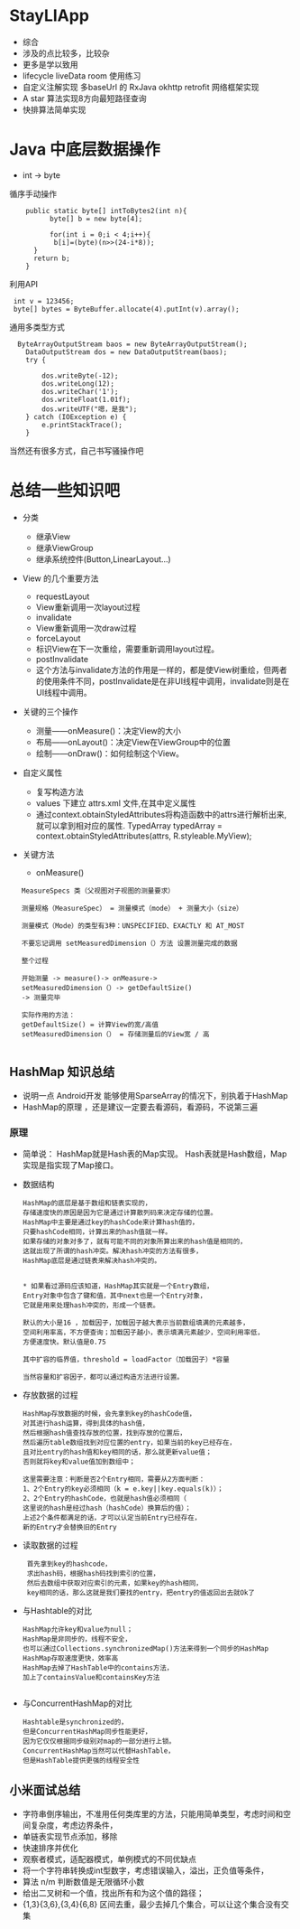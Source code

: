 # StayLIApp
* 综合
* 涉及的点比较多，比较杂
* 更多是学以致用
* lifecycle liveData room 使用练习
* 自定义注解实现 多baseUrl 的 RxJava okhttp retrofit 网络框架实现
* A star 算法实现8方向最短路径查询
* 快排算法简单实现

# Java 中底层数据操作

* int -> byte 

循序手动操作
   
 ```
     public static byte[] intToBytes2(int n){
           byte[] b = new byte[4];

           for(int i = 0;i < 4;i++){
            b[i]=(byte)(n>>(24-i*8));  
       } 
       return b;
     }
```
  利用API
  
 ```
  int v = 123456;
  byte[] bytes = ByteBuffer.allocate(4).putInt(v).array();
 ```
 
 通用多类型方式
  ```
    ByteArrayOutputStream baos = new ByteArrayOutputStream();  
      DataOutputStream dos = new DataOutputStream(baos);  
      try {  
       
          dos.writeByte(-12);  
          dos.writeLong(12);  
          dos.writeChar('1');  
          dos.writeFloat(1.01f);  
          dos.writeUTF("嗯，是我");  
      } catch (IOException e) {  
          e.printStackTrace();  
      }  
   ```
   
   当然还有很多方式，自己书写骚操作吧
   
   
   
# 总结一些知识吧

* 分类
     * 继承View
     * 继承ViewGroup
     * 继承系统控件(Button,LinearLayout…)

* View 的几个重要方法
     * requestLayout
     * View重新调用一次layout过程
     * invalidate
     * View重新调用一次draw过程
     * forceLayout
     * 标识View在下一次重绘，需要重新调用layout过程。
     * postInvalidate
     * 这个方法与invalidate方法的作用是一样的，都是使View树重绘，但两者的使用条件不同，postInvalidate是在非UI线程中调用，invalidate则是在UI线程中调用。
* 关键的三个操作
     * 测量——onMeasure()：决定View的大小
     * 布局——onLayout()：决定View在ViewGroup中的位置
     * 绘制——onDraw()：如何绘制这个View。
* 自定义属性
     * 复写构造方法
     * values 下建立 attrs.xml 文件,在其中定义属性    
     * 通过context.obtainStyledAttributes将构造函数中的attrs进行解析出来,就可以拿到相对应的属性.
       TypedArray typedArray = context.obtainStyledAttributes(attrs, R.styleable.MyView);
* 关键方法
     * onMeasure()
        
 ```
    MeasureSpecs 类（父视图对子视图的测量要求）
    
    测量规格（MeasureSpec） = 测量模式（mode） + 测量大小（size）
   
    测量模式（Mode）的类型有3种：UNSPECIFIED、EXACTLY 和 AT_MOST

    不要忘记调用 setMeasuredDimension（）方法 设置测量完成的数据
    
    整个过程
    
    开始测量 -> measure()-> onMeasure->
    setMeasuredDimension（）-> getDefaultSize()
    -> 测量完毕
    
    实际作用的方法：
    getDefaultSize() = 计算View的宽/高值
    setMeasuredDimension（） = 存储测量后的View宽 / 高
    
```



## HashMap 知识总结

* 说明一点 Android开发 能够使用SparseArray的情况下，别执着于HashMap
* HashMap的原理 ，还是建议一定要去看源码，看源码，不说第三遍

### 原理

* 简单说： HashMap就是Hash表的Map实现。 Hash表就是Hash数组，Map实现是指实现了Map接口。

* 数据结构
  ```
  HashMap的底层是基于数组和链表实现的，
  存储速度快的原因是因为它是通过计算散列码来决定存储的位置。
  HashMap中主要是通过key的hashCode来计算hash值的，
  只要hashCode相同，计算出来的hash值就一样。
  如果存储的对象对多了，就有可能不同的对象所算出来的hash值是相同的，
  这就出现了所谓的hash冲突。解决hash冲突的方法有很多，
  HashMap底层是通过链表来解决hash冲突的。
  
  
  * 如果看过源码应该知道，HashMap其实就是一个Entry数组，
  Entry对象中包含了键和值，其中next也是一个Entry对象，
  它就是用来处理hash冲突的，形成一个链表。
  
  默认的大小是16 ，加载因子，加载因子越大表示当前数组填满的元素越多，
  空间利用率高，不方便查询；加载因子越小，表示填满元素越少，空间利用率低，
  方便速度快。默认值是0.75
  
  其中扩容的临界值，threshold = loadFactor（加载因子）*容量
  
  当然容量和扩容因子，都可以通过构造方法进行设置。
  
   ```
* 存放数据的过程
   ```
   HashMap存放数据的时候，会先拿到key的hashCode值，
   对其进行hash运算，得到具体的hash值，
   然后根据hash值查找存放的位置，找到存放的位置后，
   然后遍历table数组找到对应位置的entry，如果当前的key已经存在，
   且对比entry的hash值和key相同的话，那么就更新value值；
   否则就将key和value值加到数组中；
   
   这里需要注意：判断是否2个Entry相同，需要从2方面判断：
   1、2个Entry的key必须相同（k = e.key||key.equals(k)）；
   2、2个Entry的hashCode，也就是hash值必须相同（
   这里说的hash是经过hash（hashCode）换算后的值）；
   上述2个条件都满足的话，才可以认定当前Entry已经存在，
   新的Entry才会替换旧的Entry
   
   ```
* 读取数据的过程

   ``` 
    首先拿到key的hashcode，
    求出hash码，根据hash码找到索引的位置，
    然后去数组中获取对应索引的元素，如果key的hash相同，
    key相同的话，那么这就是我们要找的entry，把entry的值返回出去就Ok了
 
   ``` 
   
* 与Hashtable的对比

     ``` 
     HashMap允许key和value为null；
     HashMap是非同步的，线程不安全，
     也可以通过Collections.synchronizedMap()方法来得到一个同步的HashMap
     HashMap存取速度更快，效率高
     HashMap去掉了HashTable中的contains方法，
     加上了containsValue和containsKey方法
      
     ``` 
* 与ConcurrentHashMap的对比
     ``` 
     Hashtable是synchronized的，
     但是ConcurrentHashMap同步性能更好，
     因为它仅仅根据同步级别对map的一部分进行上锁。
     ConcurrentHashMap当然可以代替HashTable，
     但是HashTable提供更强的线程安全性

     ``` 
## 小米面试总结

* 字符串倒序输出，不准用任何类库里的方法，只能用简单类型，考虑时间和空间复杂度，考虑边界条件，
* 单链表实现节点添加，移除
* 快速排序并优化
* 观察者模式，适配器模式，单例模式的不同优缺点
* 将一个字符串转换成int型数字，考虑错误输入，溢出，正负值等条件，
* 算法 n/m 判断数值是无限循环小数
* 给出二叉树和一个值，找出所有和为这个值的路径；
* {1,3}{3,6},{3,4}{6,8} 区间去重，最少去掉几个集合，可以让这个集合没有交集